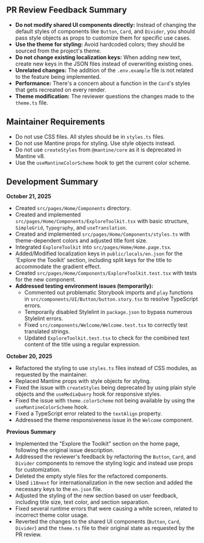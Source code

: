 ## PR Review Feedback Summary

*   **Do not modify shared UI components directly:** Instead of changing the default styles of components like `Button`, `Card`, and `Divider`, you should pass style objects as props to customize them for specific use cases.
*   **Use the theme for styling:** Avoid hardcoded colors; they should be sourced from the project's theme.
*   **Do not change existing localization keys:** When adding new text, create new keys in the JSON files instead of overwriting existing ones.
*   **Unrelated changes:** The addition of the `.env.example` file is not related to the feature being implemented.
*   **Performance:** There's a concern about a function in the `Card`'s styles that gets recreated on every render.
*   **Theme modification:** The reviewer questions the changes made to the `theme.ts` file.

## Maintainer Requirements

*   Do not use CSS files. All styles should be in `styles.ts` files.
*   Do not use Mantine props for styling. Use style objects instead.
*   Do not use `createStyles` from `@mantine/core` as it is deprecated in Mantine v8.
*   Use the `useMantineColorScheme` hook to get the current color scheme.

## Development Summary

**October 21, 2025**

*   Created `src/pages/Home/Components` directory.
*   Created and implemented `src/pages/Home/Components/ExploreToolkit.tsx` with basic structure, `SimpleGrid`, `Typography`, and `useTranslation`.
*   Created and implemented `src/pages/Home/Components/styles.ts` with theme-dependent colors and adjusted title font size.
*   Integrated `ExploreToolkit` into `src/pages/Home/Home.page.tsx`.
*   Added/Modified localization keys in `public/locals/en.json` for the 'Explore the Toolkit' section, including split keys for the title to accommodate the gradient effect.
*   Created `src/pages/Home/Components/ExploreToolkit.test.tsx` with tests for the new component.
*   **Addressed testing environment issues (temporarily):**
    *   Commented out problematic Storybook imports and `play` functions in `src/components/UI/Button/button.story.tsx` to resolve TypeScript errors.
    *   Temporarily disabled Stylelint in `package.json` to bypass numerous Stylelint errors.
    *   Fixed `src/components/Welcome/Welcome.test.tsx` to correctly test translated strings.
    *   Updated `ExploreToolkit.test.tsx` to check for the combined text content of the title using a regular expression.

**October 20, 2025**

*   Refactored the styling to use `styles.ts` files instead of CSS modules, as requested by the maintainer.
*   Replaced Mantine props with style objects for styling.
*   Fixed the issue with `createStyles` being deprecated by using plain style objects and the `useMediaQuery` hook for responsive styles.
*   Fixed the issue with `theme.colorScheme` not being available by using the `useMantineColorScheme` hook.
*   Fixed a TypeScript error related to the `textAlign` property.
*   Addressed the theme responsiveness issue in the `Welcome` component.

**Previous Summary**

- Implemented the "Explore the Toolkit" section on the home page, following the original issue description.
- Addressed the reviewer's feedback by refactoring the `Button`, `Card`, and `Divider` components to remove the styling logic and instead use props for customization.
- Deleted the empty style files for the refactored components.
- Used `i18next` for internationalization in the new section and added the necessary keys to the `en.json` file.
- Adjusted the styling of the new section based on user feedback, including title size, text color, and section separation.
- Fixed several runtime errors that were causing a white screen, related to incorrect theme color usage.
- Reverted the changes to the shared UI components (`Button`, `Card`, `Divider`) and the `theme.ts` file to their original state as requested by the PR review.